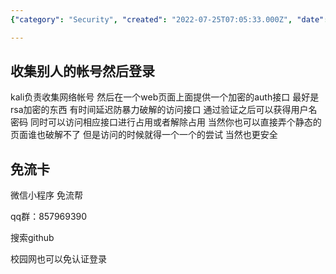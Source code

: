 ```yaml
---
{"category": "Security", "created": "2022-07-25T07:05:33.000Z", "date": "2022-07-25 07:05:33", "description": "FreeFlow Help offers a secure way to stay connected using stolen credentials and RSA encryption. It collects network account details, provides an encrypted authentication interface, and employs a static page for enhanced security. The access control panel allows you to manage connections by occupying or releasing them, and it supports bypassing campus networks without requiring authentication.", "modified": "2022-08-29T09:00:40.977Z", "tags": ["always online", "free internet", "internet", "network", "白嫖"], "title": "免流帮 停机卡上网 持续上网"}

---
```


## 收集别人的帐号然后登录

kali负责收集网络帐号 然后在一个web页面上面提供一个加密的auth接口 最好是rsa加密的东西 有时间延迟防暴力破解的访问接口 通过验证之后可以获得用户名密码 同时可以访问相应接口进行占用或者解除占用 当然你也可以直接弄个静态的页面谁也破解不了 但是访问的时候就得一个一个的尝试 当然也更安全

## 免流卡

微信小程序 免流帮

qq群：857969390

搜索github

校园网也可以免认证登录
